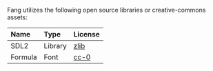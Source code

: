 Fang utilizes the following open source libraries or creative-commons assets:

| Name | Type | License |
| :--- | :--- | :------ |
| SDL2 | Library | [zlib](https://www.libsdl.org/license.php)
| Formula | Font | [cc-0](https://opengameart.org/content/the-collection-of-8-bit-fonts-for-grafx2-r2)

